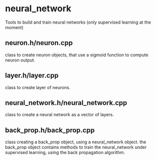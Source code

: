 neural_network
==============

Tools to build and train neural networks (only supervised learning at the moment)

neuron.h/neuron.cpp
-----------------------
class to create neuron objects, that use a sigmoid function to compute neuron output.


layer.h/layer.cpp
------------------------
class to create layer of neurons.


neural_network.h/neural_network.cpp
-------------------------------------
class to create a neural network as a vector of layers.


back_prop.h/back_prop.cpp
----------------------------
class creating a back_prop object, using a neural_network object.
the back_prop object contains methods to train the neural_network
under supervised learning, using the back propagation algorithm.
